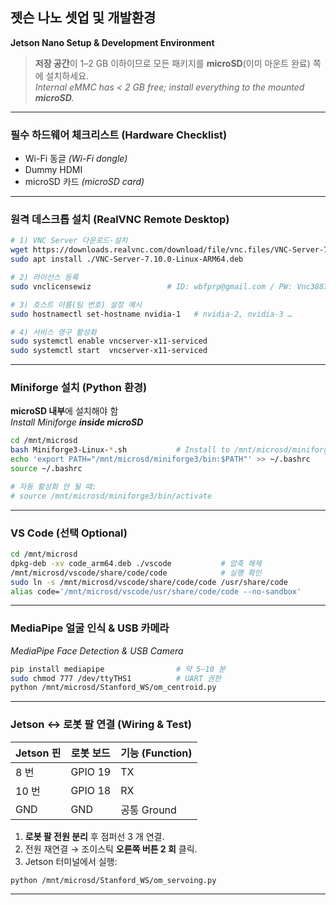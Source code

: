 ## 젯슨 나노 셋업 및 개발환경  
**Jetson Nano Setup & Development Environment**

> **저장 공간**이 1–2 GB 이하이므로 모든 패키지를 **microSD**(이미 마운트 완료) 쪽에 설치하세요.  
> *Internal eMMC has < 2 GB free; install everything to the mounted **microSD**.*

---

### 필수 하드웨어 체크리스트 (Hardware Checklist)
- Wi-Fi 동글 *(Wi-Fi dongle)*
- Dummy HDMI
- microSD 카드 *(microSD card)*

---

### 원격 데스크톱 설치 (RealVNC Remote Desktop)

```bash
# 1) VNC Server 다운로드·설치
wget https://downloads.realvnc.com/download/file/vnc.files/VNC-Server-7.10.0-Linux-ARM64.deb
sudo apt install ./VNC-Server-7.10.0-Linux-ARM64.deb

# 2) 라이선스 등록
sudo vnclicensewiz                 # ID: wbfprp@gmail.com / PW: Vnc388700

# 3) 호스트 이름(팀 번호) 설정 예시
sudo hostnamectl set-hostname nvidia-1   # nvidia-2, nvidia-3 …

# 4) 서비스 영구 활성화
sudo systemctl enable vncserver-x11-serviced
sudo systemctl start  vncserver-x11-serviced
```

---

### Miniforge 설치 (Python 환경)  
**microSD 내부**에 설치해야 함  
*Install Miniforge **inside microSD***  

```bash
cd /mnt/microsd
bash Miniforge3-Linux-*.sh           # Install to /mnt/microsd/miniforge3
echo 'export PATH="/mnt/microsd/miniforge3/bin:$PATH"' >> ~/.bashrc
source ~/.bashrc

# 자동 활성화 안 될 때:
# source /mnt/microsd/miniforge3/bin/activate
```

---

### VS Code (선택 Optional)

```bash
cd /mnt/microsd
dpkg-deb -xv code_arm64.deb ./vscode           # 압축 해제
/mnt/microsd/vscode/share/code/code            # 실행 확인
sudo ln -s /mnt/microsd/vscode/share/code/code /usr/share/code
alias code='/mnt/microsd/vscode/usr/share/code/code --no-sandbox'
```

---

### MediaPipe 얼굴 인식 & USB 카메라  
*MediaPipe Face Detection & USB Camera*

```bash
pip install mediapipe                # 약 5–10 분
sudo chmod 777 /dev/ttyTHS1          # UART 권한
python /mnt/microsd/Stanford_WS/om_centroid.py
```

---

### Jetson ↔ 로봇 팔 연결 (Wiring & Test)

| Jetson 핀 | 로봇 보드 | 기능 (Function) |
|-----------|-----------|-----------------|
| 8 번      | GPIO 19   | TX |
| 10 번     | GPIO 18   | RX |
| GND       | GND       | 공통 Ground |

1. **로봇 팔 전원 분리** 후 점퍼선 3 개 연결.  
2. 전원 재연결 → 조이스틱 **오른쪽 버튼 2 회** 클릭.  
3. Jetson 터미널에서 실행:

```bash
python /mnt/microsd/Stanford_WS/om_servoing.py
```

---
